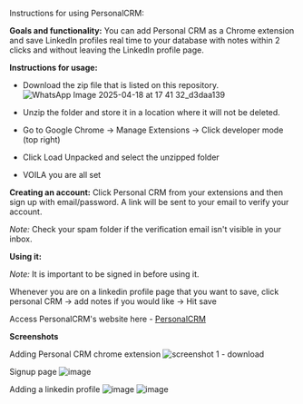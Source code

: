 Instructions for using PersonalCRM:

**Goals and functionality:**
You can add Personal CRM as a Chrome extension and save LinkedIn profiles real time to your database with notes within 2 clicks and without leaving the LinkedIn profile page.

**Instructions for usage:**
- Download the zip file that is listed on this repository.
![WhatsApp Image 2025-04-18 at 17 41 32_d3daa139](https://github.com/user-attachments/assets/e34bfb8b-fdb6-4be2-bc69-685831f9797a)

- Unzip the folder and store it in a location where it will not be deleted.
- Go to Google Chrome -> Manage Extensions -> Click developer mode (top right)
- Click Load Unpacked and select the unzipped folder
- VOILA you are all set

**Creating an account:**
Click Personal CRM from your extensions and then sign up with email/password. A link will be sent to your email to verify your account. 

_Note:_ Check your spam folder if the verification email isn't visible in your inbox.

**Using it:**

_Note:_ It is important to be signed in before using it.

Whenever you are on a linkedin profile page that you want to save, click personal CRM 
-> add notes if you would like 
-> Hit save

Access PersonalCRM's website here - [PersonalCRM](https://personal-crm-seven.vercel.app/)

**Screenshots**

Adding Personal CRM chrome extension
![screenshot 1 - download](https://github.com/user-attachments/assets/59ec2fc5-898b-4e07-8e35-e39168b1eb83)

Signup page
![image](https://github.com/user-attachments/assets/413ab3e2-37a5-4d33-90f4-b142a57f2d55)

Adding a linkedin profile 
![image](https://github.com/user-attachments/assets/7b3b5907-dfd9-40f8-b5c1-09410eba971e)
![image](https://github.com/user-attachments/assets/78198158-b1dd-4626-aa81-69ba51ef5f22)
